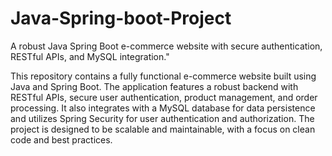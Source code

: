 # Java-Spring-boot-Project
A robust Java Spring Boot e-commerce website with secure authentication, RESTful APIs, and MySQL integration."

This repository contains a fully functional e-commerce website built using Java and Spring Boot. The application features a robust backend with RESTful APIs, secure user authentication, product management, and order processing. It also integrates with a MySQL database for data persistence and utilizes Spring Security for user authentication and authorization. The project is designed to be scalable and maintainable, with a focus on clean code and best practices.
